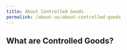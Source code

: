 ```yaml
---
title: About Controlled Goods
permalink: /about-us/about-controlled-goods
---
```

## What are Controlled Goods?
